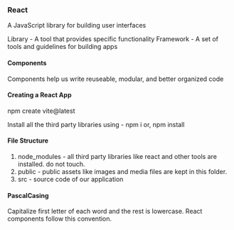 ### React

A JavaScript library for building user interfaces

Library - A tool that provides specific functionality
Framework - A set of tools and guidelines for building apps

#### Components

Components help us write reuseable, modular, and better organized code

#### Creating a React App

npm create vite@latest

Install all the third party libraries using -
npm i
or,
npm install

#### File Structure

1. node_modules - all third party libraries like react and other tools are installed. do not touch.
2. public - public assets like images and media files are kept in this folder.
3. src - source code of our application

#### PascalCasing

Capitalize first letter of each word and the rest is lowercase. React components follow this convention.
